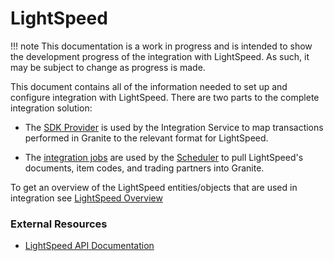 # LightSpeed

!!! note
    This documentation is a work in progress and is intended to show the development progress of the integration with LightSpeed. As such, it may be subject to change as progress is made.

This document contains all of the information needed to set up and configure integration with LightSpeed.
There are two parts to the complete integration solution:

- The [SDK Provider](sdk-provider.md) is used by the Integration Service to map transactions performed in Granite to the relevant format for LightSpeed.

- The [integration jobs](integration-jobs.md) are used by the [Scheduler](../../scheduler/manual.md) to pull LightSpeed's documents, item codes, and trading partners into Granite.

To get an overview of the LightSpeed entities/objects that are used in integration see [LightSpeed Overview](lightspeed-overview.md)

### External Resources
- [LightSpeed API Documentation](https://developers.lightspeedhq.com/retail/introduction/introduction/)
